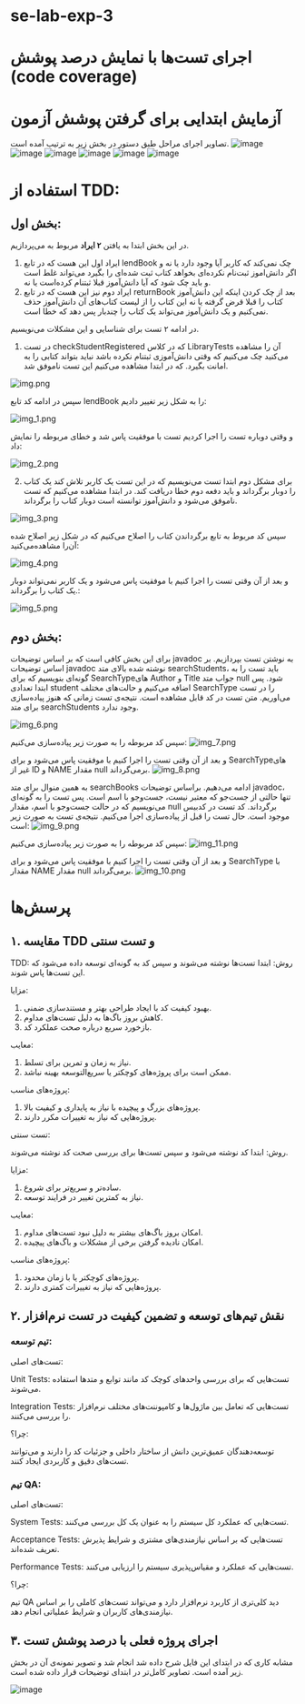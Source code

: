# se-lab-exp-3

# اجرای تست‌ها با نمایش درصد پوشش (code coverage)
# آزمایش ابتدایی برای گرفتن پوشش آزمون  

تصاویر اجرای مراحل طبق دستور در بخش زیر به ترتیب آمده است.
![image](https://github.com/user-attachments/assets/5027ed85-19e7-484c-a5dd-172520066b4c)
![image](https://github.com/user-attachments/assets/e8a39eaa-15d1-441e-809a-840783148d9f)
![image](https://github.com/user-attachments/assets/301b215e-4d72-4035-9a97-2ed0abebcc8a)
![image](https://github.com/user-attachments/assets/61276958-364d-4b23-a8e2-c5b20db3c3da)
![image](https://github.com/user-attachments/assets/7099db95-ba9b-4f1b-b488-8fbb437816fd)
![image](https://github.com/user-attachments/assets/00235c34-007b-415e-867f-523c882bd621)




# استفاده از TDD:

## بخش اول:

در این بخش ابتدا به یافتن **۲ ایراد** مربوط به می‌پردازیم.


1. ایراد اول این هست که در تابع lendBook چک نمی‌کند که کاربر آیا وجود دارد یا نه و اگر دانش‌اموز ثبت‌نام نکرده‌ای بخواهد کتاب ثبت شده‌ای را بگیرد می‌تواند غلط است و باید چک شود که آیا دانش‌آموز قبلا ثبتنام کرده‌است یا نه.
2. ایراد دوم نیز این هست که در تابع returnBook بعد از چک کردن اینکه این دانش‌آموز کتاب را قبلا قرض گرفته یا نه این کتاب را از لیست کتاب‌های آن دانش‌آموز حذف نمی‌کنیم و یک دانش‌آموز می‌تواند یک کتاب را چندبار پس دهد که خطا است. 

در ادامه ۲ تست برای شناسایی و این مشکلات می‌نویسیم.

1. در تست checkStudentRegistered که در کلاس LibraryTests آن را مشاهده‌ می‌کنید چک می‌کنیم که وقتی دانش‌آموزی ثبتنام نکرده باشد نباید بتواند کتابی را به امانت بگیرد.
که در ابتدا مشاهده می‌کنیم این تست ناموفق شد.

![img.png](images/img.png)

سپس در ادامه کد تابع lendBook را به شکل زیر تغییر دادیم:

![img_1.png](images/img_1.png)

و وقتی دوباره تست را اجرا کردیم تست با موفقیت پاس شد و خطای مربوطه را نمایش داد:

![img_2.png](images/img_2.png)


2. برای مشکل دوم ابتدا تست می‌نویسیم که در این تست یک کاربر تلاش کند یک کتاب را دوبار برگرداند و باید دفعه دوم خطا دریافت کند.
در ابتدا مشاهده می‌کنیم که تست ناموفق می‌شود و دانش‌آموز توانسته است دوبار کتاب را برگرداند.

![img_3.png](images/img_3.png)

سپس کد مربوط به تابع برگرداندن کتاب را اصلاح می‌کنیم که در شکل زیر اصلاح شده آن‌را مشاهده‌می‌کنید:

![img_4.png](images/img_4.png)

و بعد از آن وقتی تست را اجرا کنیم با موفقیت پاس می‌شود و یک کاربر نمی‌تواند دوبار یک کتاب را برگرداند.:

![img_5.png](images/img_5.png)

## بخش دوم:
برای این بخش کافی است که بر اساس توضیحات javadoc به نوشتن تست بپردازیم. بر اساس توضیحات javadoc نوشته شده بالای متد searchStudents، باید تست را به گونه‌ای بنویسیم که برای SearchTypeهای Author و Title جواب متد null شود. پس ابتدا تعدادی student اضافه می‌کنیم و حالت‌های مختلف SearchType را در تست می‌اوریم.
متن تست در کد قابل مشاهده است.
نتیجه‌ی تست زمانی که هنوز پیاده‌سازی برای متد searchStudents وجود ندارد.

![img_6.png](images/img_6.png)

سپس کد مربوطه را به صورت زیر پیاده‌سازی می‌کنیم:
![img_7.png](images/img_7.png)

و بعد از آن وقتی تست را اجرا کنیم با موفقیت پاس می‌شود و برای SearchTypeهای غیر از ID و NAME مقدار null برمی‌گرداند.
![img_8.png](images/img_8.png)

به همین منوال برای متد searchBooks ادامه می‌دهیم. براساس توضیحات javadoc، تنها حالتی از جست‌جو که معتبر نیست، جست‌و‌جو با اسم است. پس تست را به گونه‌ای می‌نویسیم که در حالت جست‌و‌جو با اسم، مقدار null برگرداند. کد تست در کدبیس موجود است.
حال تست را قبل از پیاده‌سازی اجرا می‌کنیم. نتیجه‌ی تست به صورت زیر است:
![img_9.png](images/img_9.png)

سپس کد مربوطه را به صورت زیر پیاده‌سازی می‌کنیم:
![img_11.png](images/img_11.png)

و بعد از آن وقتی تست را اجرا کنیم با موفقیت پاس می‌شود و برای SearchType با مقدار NAME مقدار null برمی‌گرداند.
![img_10.png](images/img_10.png)


# پرسش‌ها


## ۱. مقایسه TDD و تست سنتی

TDD:
روش: ابتدا تست‌ها نوشته می‌شوند و سپس کد به گونه‌ای توسعه داده می‌شود که این تست‌ها پاس شوند.

مزایا:
1. بهبود کیفیت کد با ایجاد طراحی بهتر و مستندسازی ضمنی.
2. کاهش بروز باگ‌ها به دلیل تست‌های مداوم.
3. بازخورد سریع درباره صحت عملکرد کد.

معایب:
1. نیاز به زمان و تمرین برای تسلط.
2. ممکن است برای پروژه‌های کوچکتر یا سریع‌التوسعه بهینه نباشد.

پروژه‌های مناسب:

1. پروژه‌های بزرگ و پیچیده با نیاز به پایداری و کیفیت بالا.
2. پروژه‌هایی که نیاز به تغییرات مکرر دارند.

تست سنتی:

روش: ابتدا کد نوشته می‌شود و سپس تست‌ها برای بررسی صحت کد نوشته می‌شوند.

مزایا:

1. ساده‌تر و سریع‌تر برای شروع.
2. نیاز به کمترین تغییر در فرایند توسعه.

معایب:

1. امکان بروز باگ‌های بیشتر به دلیل نبود تست‌های مداوم.
2. امکان نادیده گرفتن برخی از مشکلات و باگ‌های پیچیده.

پروژه‌های مناسب:

1. پروژه‌های کوچکتر یا با زمان محدود.
2. پروژه‌هایی که نیاز به تغییرات کمتری دارند.


## ۲. نقش تیم‌های توسعه و تضمین کیفیت در تست نرم‌افزار

### تیم توسعه:

تست‌های اصلی:

Unit Tests: تست‌هایی که برای بررسی واحد‌های کوچک کد مانند توابع و متدها استفاده می‌شوند.

Integration Tests: تست‌هایی که تعامل بین ماژول‌ها و کامپوننت‌های مختلف نرم‌افزار را بررسی می‌کنند.

چرا؟:

توسعه‌دهندگان عمیق‌ترین دانش از ساختار داخلی و جزئیات کد را دارند و می‌توانند تست‌های دقیق و کاربردی ایجاد کنند.

### تیم QA:

تست‌های اصلی:

System Tests: تست‌هایی که عملکرد کل سیستم را به عنوان یک کل بررسی می‌کنند.

Acceptance Tests: تست‌هایی که بر اساس نیازمندی‌های مشتری و شرایط پذیرش تعریف شده‌اند.

Performance Tests: تست‌هایی که عملکرد و مقیاس‌پذیری سیستم را ارزیابی می‌کنند.

چرا؟:

تیم QA دید کلی‌تری از کاربرد نرم‌افزار دارد و می‌تواند تست‌های کاملی را بر اساس نیازمندی‌های کاربران و شرایط عملیاتی انجام دهد.



## ۳. اجرای پروژه فعلی با درصد پوشش تست

مشابه کاری که در ابتدای این فایل شرح داده شد انجام شد و تصویر نمونه‌ی آن در بخش زیر آمده است. تصاویر کامل‌تر در ابتدای توضیحات قرار داده شده است.

![image](https://github.com/user-attachments/assets/82131e9b-8e5d-4a3b-b2c7-5d169948552a)


